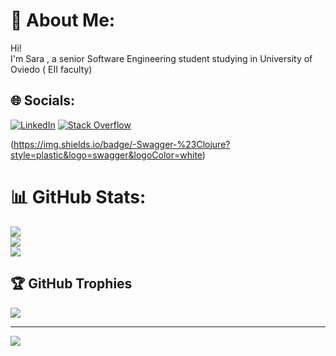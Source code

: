 # 💫 About Me:
Hi!<br>I'm Sara , a senior Software Engineering student studying in University of Oviedo ( EII faculty)  

## 🌐 Socials:
[![LinkedIn](https://img.shields.io/badge/LinkedIn-%230077B5.svg?logo=linkedin&logoColor=white)](https://www.linkedin.com/in/sara-fernández-arias-787565211/)  [![Stack Overflow](https://img.shields.io/badge/-Stackoverflow-FE7A16?logo=stack-overflow&logoColor=white)](https://stackoverflow.com/users/14954461/sara-fern%c3%a1ndez-arias) 

(https://img.shields.io/badge/-Swagger-%23Clojure?style=plastic&logo=swagger&logoColor=white)
# 📊 GitHub Stats:
![](https://my-vercel-api-per6.vercel.app/api?username=FdezAriasSara&theme=radical&hide_border=false&include_all_commits=true&count_private=true)<br/>
![](https://github-readme-streak-stats.herokuapp.com/?user=FdezAriasSara&theme=monokai&hide_border=false)<br/>
![](https://github-readme-stats.vercel.app/api/top-langs/?username=FdezAriasSara&theme=monokai&hide_border=false&include_all_commits=true&count_private=true&layout=compact)

## 🏆 GitHub Trophies
![](https://github-profile-trophy.vercel.app/?username=FdezAriasSara&theme=radical&no-frame=false&no-bg=true&margin-w=4)

---
[![](https://visitcount.itsvg.in/api?id=FdezAriasSara&icon=0&color=11)](https://visitcount.itsvg.in)
